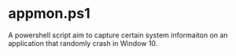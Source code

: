 # appmon.ps1
A powershell script aim to capture certain system informaiton on an application that randomly crash in Window 10.
